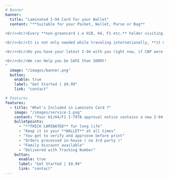 ```yaml
---
# Banner
banner:
  title: "Laminated I-94 Card for your Wallet"
  content: "**Suitable for your Pocket, Wallet, Purse or Bag**
  
<br/><br/>Every **non-greencard i.e H1B, H4, F1 etc.** holder visiting or residing in the US should be able to produce their I-94 ( proof of legal entry ) at all times when asked by an Authorised personnel. 

<br/><br/>It is not only needed while traveling internationally, **it may also be inspected while traveling across states within US or if you live in any of the border states**.

<br/><br/>Do you have your latest I-94 with you right now, if CBP were to ask you?

<br/><br/>We can Help you be SAFE than SORRY!
"
  image: "/images/banner.png"
  button:
    enable: true
    label: "Get Started | $9.99"
    link: "contact"

# Features
features:
  - title: "What's Included in Laminate Card ?"
    image: "/images/service-1.png"
    content: "Your H1/H4/F1 I-797A approval notice contains a new I-94  (towards bottom). You will be asked to upload scanned copy. Our AI then auto extracts the I-94 section, prints and laminates it in Visting Card size and ships it to you."
    bulletpoints:
      - "**THICK LAMINATED** for long life"
      - "Keep it in your **WALLET** at all times"
      - "You get to verify and apprvove before print"
      - "Orders processed in-house ( no 3rd party )"
      - "Family discount available"
      - "Delivered with Tracking Number"
    button:
      enable: true
      label: "Get Started | $9.99"
      link: "contact"
---
```

